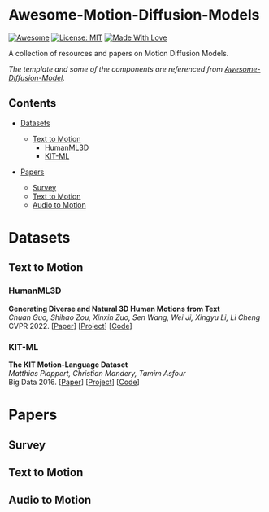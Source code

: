 # Awesome-Motion-Diffusion-Models

[![Awesome](https://cdn.rawgit.com/sindresorhus/awesome/d7305f38d29fed78fa85652e3a63e154dd8e8829/media/badge.svg)](https://github.com/fengshiwest/Awesome-Motion-Diffusion-Models) 
[![License: MIT](https://img.shields.io/badge/License-MIT-green.svg)](https://opensource.org/licenses/MIT)
[![Made With Love](https://img.shields.io/badge/Made%20With-Love-red.svg)](https://github.com/chetanraj/awesome-github-badges)

A collection of resources and papers on Motion Diffusion Models. 

*The template and some of the components are referenced from [Awesome-Diffusion-Model](https://github.com/heejkoo/Awesome-Diffusion-Models).*


## Contents
- [Datasets](#datasets)
  - [Text to Motion](#text-to-motion)
    - [HumanML3D](#humanml3d)
    - [KIT-ML](#kit-ml)


- [Papers](#papers)
  - [Survey](#survey)
  - [Text to Motion](#text-to-motion-1)
  - [Audio to Motion](#audio-to-motion)

# Datasets

## Text to Motion

### HumanML3D

**Generating Diverse and Natural 3D Human Motions from Text** \
*Chuan Guo, Shihao Zou, Xinxin Zuo, Sen Wang, Wei Ji, Xingyu Li, Li Cheng* \
CVPR 2022. [[Paper](https://openaccess.thecvf.com/content/CVPR2022/papers/Guo_Generating_Diverse_and_Natural_3D_Human_Motions_From_Text_CVPR_2022_paper.pdf)] [[Project](https://ericguo5513.github.io/text-to-motion/)] [[Code](https://github.com/EricGuo5513/text-to-motion)]

### KIT-ML

**The KIT Motion-Language Dataset** \
*Matthias Plappert, Christian Mandery, Tamim Asfour* \
Big Data 2016. [[Paper](https://matthiasplappert.com/publications/2016_Plappert_Big-Data.pdf)] [[Project](https://motion-annotation.humanoids.kit.edu/dataset/)] [[Code]()]

# Papers

## Survey

## Text to Motion

## Audio to Motion



